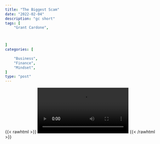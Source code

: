 ```yaml
---
title: "The Biggest Scam"
date: "2022-02-04"
description: "gc short"
tags: [
    "Grant Cardone",



]
categories: [
    
    "Business",
    "Finance",
    "Mindset",
]
type: "post"
---
```

{{< rawhtml >}}
    <video width="auto" height="auto" controls>
        <source src="https://clips.dev00ps.com/Grant%20Cardone/You39re%20SCAMMED%20Without%20Even%20KNOWING%20It%20-%20Grant%20Cardone.mp4" type="video/mp4"> 
    </video>
{{< /rawhtml >}}